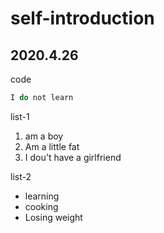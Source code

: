 # self-introduction
## 2020.4.26


code
```javascript
I do not learn
```

list-1
1. am a boy
2. Am a little fat
3. I dou't have a girlfriend

list-2
* learning
* cooking
* Losing weight
